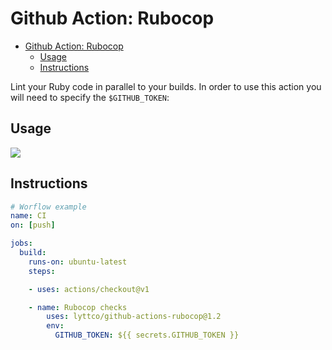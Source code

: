 # Github Action: Rubocop

- [Github Action: Rubocop](#github-action-rubocop)
  - [Usage](#usage)
  - [Instructions](#instructions)

Lint your Ruby code in parallel to your builds.
In order to use this action you will need to specify the `$GITHUB_TOKEN`:


## Usage

![](screenshots/annotations.png)


## Instructions

```yaml
# Worflow example
name: CI
on: [push]

jobs:
  build:
    runs-on: ubuntu-latest
    steps:

    - uses: actions/checkout@v1

    - name: Rubocop checks
        uses: lyttco/github-actions-rubocop@1.2
        env:
          GITHUB_TOKEN: ${{ secrets.GITHUB_TOKEN }}
```

